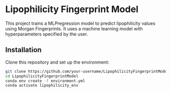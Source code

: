# Lipophilicity Fingerprint Model

This project trains a MLPregression model to predict lipophilicity values using Morgan Fingerprints. It uses a machine learning model with hyperparameters specified by the user.

## Installation

Clone this repository and set up the environment:

```bash
git clone https://github.com/your-username/LipophilicityFingerprintModel.git
cd LipophilicityFingerprintModel
conda env create -f environment.yml
conda activate lipophilicity_env